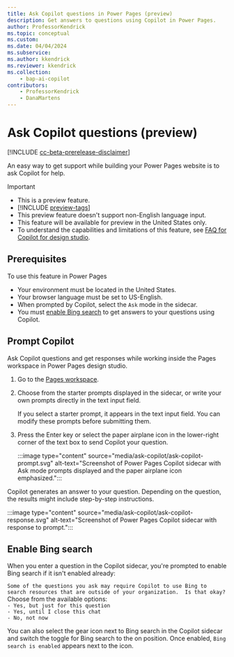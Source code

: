 ```yaml
---
title: Ask Copilot questions in Power Pages (preview)
description: Get answers to questions using Copilot in Power Pages.
author: ProfessorKendrick
ms.topic: conceptual
ms.custom: 
ms.date: 04/04/2024
ms.subservice:
ms.author: kkendrick
ms.reviewer: kkendrick
ms.collection: 
    - bap-ai-copilot
contributors:
    - ProfessorKendrick
    - DanaMartens
---
```


# Ask Copilot questions (preview)

[!INCLUDE [cc-beta-prerelease-disclaimer](../includes/cc-beta-prerelease-disclaimer.md)]

An easy way to get support while building your Power Pages website is to ask Copilot for help.

> [!IMPORTANT]
>
> - This is a preview feature.
> - [!INCLUDE [preview-tags](../includes/cc-preview-features-definition.md)]
> - This preview feature doesn't support non-English language input.
> - This feature will be available for preview in the United States only.
> - To understand the capabilities and limitations of this feature, see [FAQ for Copilot for design studio](../faqs-design-studio.md).

## Prerequisites

To use this feature in Power Pages

- Your environment must be located in the United States.
- Your browser language must be set to US-English.
- When prompted by Copilot, select the `Ask` mode in the sidecar.
- You must [enable Bing search](#enable-bing-search) to get answers to your questions using Copilot.

## Prompt Copilot 

Ask Copilot questions and get responses while working inside the Pages workspace in Power Pages design studio.

1. Go to the [Pages workspace](first-page.md).
1. Choose from the starter prompts displayed in the sidecar, or write your own prompts directly in the text input field.

    If you select a starter prompt, it appears in the text input field. You can modify these prompts before submitting them.

1. Press the Enter key or select the paper airplane icon in the lower-right corner of the text box to send Copilot your question.

    :::image type="content" source="media/ask-copilot/ask-copilot-prompt.svg" alt-text="Screenshot of Power Pages Copilot sidecar with Ask mode prompts displayed and the paper airplane icon emphasized.":::

Copilot generates an answer to your question. Depending on the question, the results might include step-by-step instructions.

:::image type="content" source="media/ask-copilot/ask-copilot-response.svg" alt-text="Screenshot of Power Pages Copilot sidecar with response to prompt.":::

## Enable Bing search

When you enter a question in the Copilot sidecar, you're prompted to enable Bing search if it isn't enabled already:

`Some of the questions you ask may require Copilot to use Bing to search resources that are outside of your organization.  Is that okay?` <br />
Choose from the available options: <br />
`- Yes, but just for this question` <br />
`- Yes, until I close this chat` <br />
`- No, not now`

You can also select the gear icon next to Bing search in the Copilot sidecar and switch the toggle for Bing search to the on position. Once enabled, `Bing search is enabled` appears next to the icon. 


 


